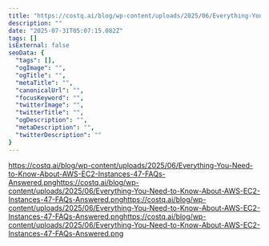 ```yaml
---
title: "https://costq.ai/blog/wp-content/uploads/2025/06/Everything-You-Need-to-Know-About-AWS-EC2-Instances-47-FAQs-Answered.png"
description: ""
date: "2025-07-31T05:07:15.082Z"
tags: []
isExternal: false
seoData: {
  "tags": [],
  "ogImage": "",
  "ogTitle": "",
  "metaTitle": "",
  "canonicalUrl": "",
  "focusKeyword": "",
  "twitterImage": "",
  "twitterTitle": "",
  "ogDescription": "",
  "metaDescription": "",
  "twitterDescription": ""
}
---
```


https://costq.ai/blog/wp-content/uploads/2025/06/Everything-You-Need-to-Know-About-AWS-EC2-Instances-47-FAQs-Answered.pnghttps://costq.ai/blog/wp-content/uploads/2025/06/Everything-You-Need-to-Know-About-AWS-EC2-Instances-47-FAQs-Answered.pnghttps://costq.ai/blog/wp-content/uploads/2025/06/Everything-You-Need-to-Know-About-AWS-EC2-Instances-47-FAQs-Answered.pnghttps://costq.ai/blog/wp-content/uploads/2025/06/Everything-You-Need-to-Know-About-AWS-EC2-Instances-47-FAQs-Answered.png
